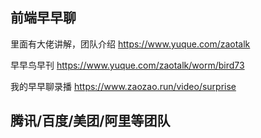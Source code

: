 ## 前端早早聊
里面有大佬讲解，团队介绍
https://www.yuque.com/zaotalk

早早鸟早刊
https://www.yuque.com/zaotalk/worm/bird73

我的早早聊录播
https://www.zaozao.run/video/surprise

## 腾讯/百度/美团/阿里等团队

